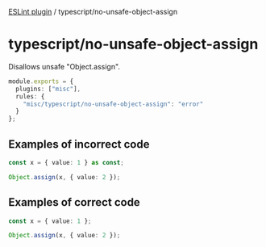 [ESLint plugin](https://ilyub.github.io/eslint-plugin-misc/) / typescript/no-unsafe-object-assign

# typescript/no-unsafe-object-assign

Disallows unsafe "Object.assign".

```ts
module.exports = {
  plugins: ["misc"],
  rules: {
    "misc/typescript/no-unsafe-object-assign": "error"
  }
};
```

## Examples of incorrect code

```ts
const x = { value: 1 } as const;

Object.assign(x, { value: 2 });
```

## Examples of correct code

```ts
const x = { value: 1 };

Object.assign(x, { value: 2 });
```